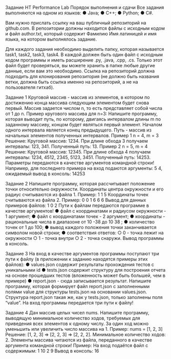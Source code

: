 Задание НТ Performance Lab
Порядок выполнения и сдачи
Все задания выполняются на одном из языков:
● Java;
● C++;
● Python;
● C#.

Вам нужно прислать ссылку на ваш публичный репозиторий на github.com.
В репозитории должны находится файлы с исходным кодом и файл author.txt,
который содержит Фамилию Имя латиницей и имя языка, на котором выполнялось
задание.

Для каждого задания необходимо выделить папку, которая называется task1,
task2, task3, task4. В каждой должен быть один файл с исходным кодом программы и
иметь расширение .py, .java, .cpp, .cs. Только этот файл будет проверяться, вы можете
хранить в папке любые другие данные, если вам это необходимо.
Ссылка на репозиторий должна подходить для клонирования репозитория (не
должно быть названия ветки, должна быть ссылка именно на репозиторий, а не на
пользователя гитхаб).

Задание 1
Круговой массив - массив из элементов, в котором по достижению конца массива
следующим элементом будет снова первый. Массив задается числом n, то есть
представляет собой числа от 1 до n.
Пример кругового массива для n=3:
Напишите программу, которая выводит путь, по которому, двигаясь интервалом длины
m по заданному массиву, концом будет являться первый элемент.
Началом одного интервала является конец предыдущего.
Путь - массив из начальных элементов полученных интервалов.
Пример 1
n = 4, m = 3
Решение:
Круговой массив: 1234.
При длине обхода 3 получаем интервалы: 123, 341. Полученный путь: 13.
Пример 2
n = 5, m = 4
Решение:
Круговой массив: 12345.
При длине обхода 4 получаем интервалы: 1234, 4512, 2345, 5123, 3451.
Полученный путь: 14253.
Параметры передаются в качестве аргументов командной строки!
Например, для последнего примера на вход подаются аргументы: 5 4, ожидаемый
вывод в консоль: 14253

Задание 2
Напишите программу, которая рассчитывает положение точки относительно
окружности.
Координаты центра окружности и его радиус считываются из файла 1.
Пример:
1 1
5
Координаты точек считываются из файла 2.
Пример:
0 0
1 6
6 6
Вывод для данных примеров файлов:
1
0
2
Пути к файлам передаются программе в качестве аргументов!
● файл с координатами и радиусом окружности - 1 аргумент;
● файл с координатами точек - 2 аргумент;
● координаты - рациональные числа в диапазоне от 10
-38 до 10
38
;
● количество точек от 1 до 100;
● вывод каждого положения точки заканчивается символом новой строки;
● соответствия ответов:
○ 0 - точка лежит на окружности
○ 1 - точка внутри
○ 2 - точка снаружи.
Вывод программы в консоль.

Задание 3
На вход в качестве аргументов программы поступают три пути к файлу (в приложении
к заданию находятся примеры этих файлов):
● values.json содержит результаты прохождения тестов с уникальными id
● tests.json содержит структуру для построения отчета на основе прошедших
тестов (вложенность может быть большей, чем в примере)
● report.json - сюда записывается результат.
Напишите программу, которая формирует файл report.json с заполненными полями
value для структуры tests.json на основании values.json.
Структура report.json такая же, как у tests.json, только заполнены поля “value”.
На вход программы передается три пути к файлу!

Задание 4
Дан массив целых чисел nums.
Напишите программу, выводящую минимальное количество ходов, требуемых для
приведения всех элементов к одному числу.
За один ход можно уменьшить или увеличить число массива на 1.
Пример:
nums = [1, 2, 3]
Решение: [1, 2, 3] => [2, 2, 3] => [2, 2, 2].
Минимальное количество ходов: 2.
Элементы массива читаются из файла, переданного в качестве аргумента
командной строки!
Пример:
На вход подаётся файл с содержимым:
1
10
2
9
Вывод в консоль: 16
